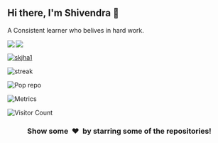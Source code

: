 ## Hi there, I'm Shivendra 👋
A Consistent learner who belives in hard work.


<img src='https://github-readme-stats.vercel.app/api?username=skjha1&show_icons=true&theme=tokyonight&count_private=true&line_height=40'  align="left" />
<img src='https://github-readme-stats.vercel.app/api/top-langs/?username=skjha1&theme=tokyonight&hide_langs_below=4' align="middle" />

<p align="left"> <a href="https://github.com/ryo-ma/github-profile-trophy"><img src="https://github-profile-trophy.vercel.app/?username=skjha1" alt="skjha1" /></a> </p>


![streak](https://github-readme-streak-stats.herokuapp.com/?user=skjha1)

![Pop repo ](https://github-readme-stats.anuraghazra1.vercel.app/api/pin/?username=skjha1&repo=Data-Structure-Algorithm-Programs&theme=great-gatsby)

![Metrics](https://metrics.lecoq.io/skjha1?template=classic&config.timezone=Asia%2FCalcutta)

![Visitor Count](https://profile-counter.glitch.me/skjha1/count.svg)


<h3 align="center">Show some &nbsp;❤️&nbsp; by starring some of the repositories!</h3>
